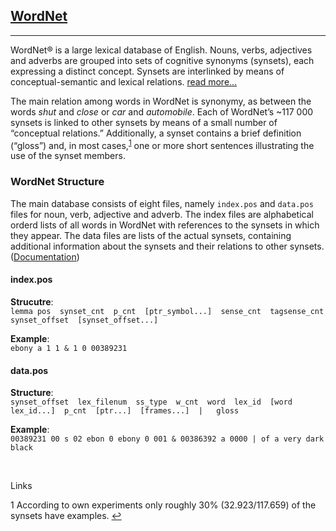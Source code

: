 <a id='WordNet'></a>
## **[WordNet](https://wordnet.princeton.edu/)** 

---

WordNet® is a large lexical database of English. Nouns, verbs, adjectives and adverbs are grouped into sets of cognitive synonyms (synsets), each 
expressing a distinct concept. Synsets are interlinked by means of conceptual-semantic and lexical relations. [read more...](https://wordnet.princeton.edu/)

The main relation among words in WordNet is synonymy, as between the words *shut* and *close* or *car* and *automobile*. Each of WordNet’s ~117 000 synsets is linked to other synsets by means of a small number of “conceptual relations.” Additionally, a synset contains a brief definition (“gloss”) and, in most cases,<sup id="wn_a1">[1](#wn_1)</sup> one or more short sentences illustrating the use of the synset members.

### **WordNet Structure**

The main database consists of eight files, namely `index.pos` and `data.pos` files for noun, verb, adjective and adverb. The index files are alphabetical orderd lists of all words in WordNet with references to the synsets in which they appear. The data files are lists of the actual synsets, containing additional information about the synsets and their relations to other synsets.  ([Documentation](https://wordnet.princeton.edu/documentation/wndb5wn))

#### **index.pos**

**Strucutre**:  
`lemma pos  synset_cnt  p_cnt  [ptr_symbol...]  sense_cnt  tagsense_cnt   synset_offset  [synset_offset...]`

**Example**:  
`ebony a 1 1 & 1 0 00389231`  


#### **data.pos**

**Structure**:  
`synset_offset  lex_filenum  ss_type  w_cnt  word  lex_id  [word  lex_id...]  p_cnt  [ptr...]  [frames...]  |   gloss `

**Example**:  
`00389231 00 s 02 ebon 0 ebony 0 001 & 00386392 a 0000 | of a very dark black`

&nbsp;

Links

<a id="wn_1">1</a> According to own experiments only roughly 30% (32.923/117.659) of the synsets have examples. [↩](#wn_a1)
